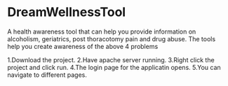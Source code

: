 # DreamWellnessTool
A health awareness tool that can help you provide information on alcoholism, geriatrics, post thoracotomy pain and drug abuse.
The tools help you create awareness of the above 4 problems

1.Download the project.
2.Have apache server running.
3.Right click the project and click run.
4.The login page for the applicatin opens.
5.You can navigate to different pages.
